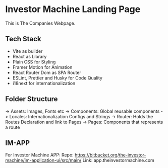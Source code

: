# Investor Machine Landing Page

This is The Companies Webpage.

## Tech Stack

- Vite as builder
- React as Library
- Plain CSS for Styling
- Framer Motion for Animation
- React Router Dom as SPA Router
- ESLint, Prettier and Husky for Code Quality
- i18next for internationalization

## Folder Structure

-> Assets: Images, Fonts etc
-> Components: Global reusable components
-> Locales: Internationalization Configs and Strings
-> Router: Holds the Routes Declaration and link to Pages
-> Pages: Components that represents a route 

## IM-APP

For Investor Machine APP:
Repo: https://bitbucket.org/the-investor-machine/im-application-ui/src/main/
Link: app.theinvestormachine.com
